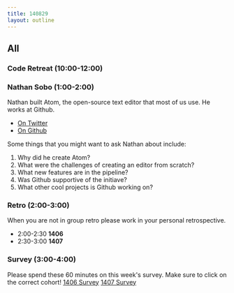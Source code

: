 ```yaml
---
title: 140829
layout: outline
---
```


## All

### Code Retreat (10:00-12:00)

### Nathan Sobo (1:00-2:00)

Nathan built Atom, the open-source text editor that most of us use. He works at Github.

* [On Twitter](https://twitter.com/nathansobo)
* [On Github](https://github.com/nathansobo)

Some things that you might want to ask Nathan about include:

1. Why did he create Atom?
2. What were the challenges of creating an editor from scratch?
3. What new features are in the pipeline?
4. Was Github supportive of the initiave?
5. What other cool projects is Github working on?

### Retro (2:00-3:00)

When you are not in group retro please work in your personal retrospective.

* 2:00-2:30 **1406**
* 2:30-3:00 **1407**

### Survey (3:00-4:00)

Please spend these 60 minutes on this week's survey. Make sure to click on the correct cohort!
[1406 Survey](https://docs.google.com/a/casimircreative.com/forms/d/16jTfyP3aBMDi_vpLDcxuxskmvgAx89ILkHlv4WH4r68/viewform)
[1407 Survey](https://docs.google.com/a/casimircreative.com/forms/d/1DExoKyCtCJ_rUWZf1i2KpxKXpLMCQnYQ8ZkT318zNrk/viewform)
